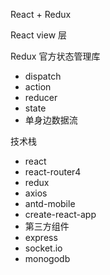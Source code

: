 React + Redux

React view 层

Redux 官方状态管理库
* dispatch
* action
* reducer
* state
* 单身边数据流

技术栈
* react
* react-router4
* redux
* axios
* antd-mobile
* create-react-app
* 第三方组件
* express
* socket.io
* monogodb